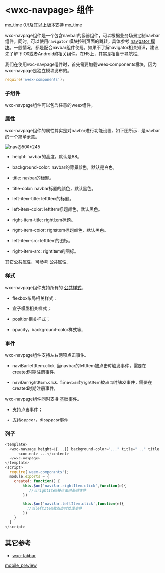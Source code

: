 # &lt;wxc-navpage&gt; 组件

mx_time 
	0.5及其以上版本支持
mx_time 

wxc-navpage组件是一个包含navbar的容器组件，可以根据业务场景定制navbar组件。同时，可以使用`navigator` 模块控制页面的跳转，具体参考 [navigator 模块](../modules/navigator.md)。一般情况，都是配合navbar组件使用。如果不了解navigator相关知识，建议先了解下iOS或者Android的相关组件。在H5上，其实是相当于导航栏。

我们在使用wxc-navpage组件时，首先需要加载weex-components模块。因为wxc-navpage是独立模块发布的。

````javascript
require('weex-components');
````

### 子组件
wxc-navpage组件可以包含任意的weex组件。

### 属性
wxc-navpage组件的属性其实是对navbar进行功能设置，如下图所示，是navbar的一个简单示意。

![nav@500*245](https://vczero.github.io/dockit/mark/source/imgs/nav.png)

- height: navbar的高度，默认是88。

- background-color: navbar的背景颜色，默认是白色。

- title: navbar的标题。

- title-color: navbar标题的颜色，默认黑色。

- left-item-title: leftItem的标题。

- left-item-color: leftItem标题颜色，默认黑色。

- right-item-title: rightItem标题。

- right-item-color: rightItem标题颜色，默认黑色。

- left-item-src: leftItem的图标。

- right-item-src: rightItem的图标。    



其它公共属性，可参考 [公共属性](../references/common-attrs.md).

### 样式
wxc-navpage组件支持所有的 [公共样式]()。

- flexbox布局相关样式；

- 盒子模型相关样式；

- position相关样式；

- opacity，background-color样式等。

### 事件

wxc-navpage组件支持左右两项点击事件。

- naviBar.leftItem.click: 当navbar的leftItem被点击时触发事件，需要在created时期注册事件。

- naviBar.rightItem.click: 当navbar的rightItem被点击时触发事件，需要在created时期注册事件。

wxc-navpage组件同时支持 [基础事件]()。

- 支持点击事件；

- 支持appear，disappear事件

### 列子

```js
<template>
  <wxc-navpage height={{...}} background-color="..." title="..." title-color="..." left-item-title="..." left-item-color="..." right-item-src="...">
      <content> ...</content>
  </wxc-navpage>
</template>
<script>
  require('weex-components');
  module.exports = {
    created: function() {
        this.$on('naviBar.rightItem.click',function(e){
           //当rightItem被点击时处理事件
        });

        this.$on('naviBar.leftItem.click',function(e){
          //当leftItem被点击时处理事件
        });
    }
  }
</script>
```

## 其它参考
+ [wxc-tabbar]()   


[mobile_preview](https://vczero.github.io/dockit/source/imgs/navigator.png)